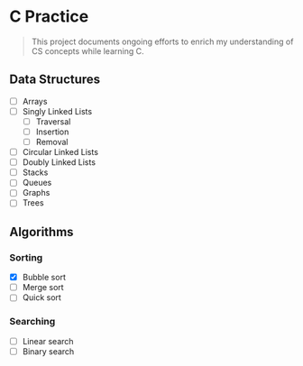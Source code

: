# C Practice

> This project documents ongoing efforts to enrich my understanding of CS concepts while learning C.

## Data Structures

- [ ] Arrays
- [ ] Singly Linked Lists
  - [ ] Traversal
  - [ ] Insertion
  - [ ] Removal
- [ ] Circular Linked Lists
- [ ] Doubly Linked Lists
- [ ] Stacks
- [ ] Queues
- [ ] Graphs
- [ ] Trees

## Algorithms

### Sorting

- [x] Bubble sort
- [ ] Merge sort
- [ ] Quick sort

### Searching

- [ ] Linear search
- [ ] Binary search
